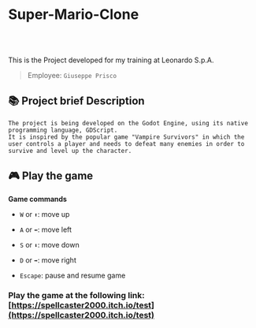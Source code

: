 # Super-Mario-Clone

<br />
<br />

This is the Project developed for my training at Leonardo S.p.A.

>Employee:   `Giuseppe Prisco`

## 📚 Project brief Description

    The project is being developed on the Godot Engine, using its native programming language, GDScript.
    It is inspired by the popular game "Vampire Survivors" in which the user controls a player and needs to defeat many enemies in order to survive and level up the character.


## 🎮 Play the game

<b>Game commands</b>

- `W` or `⬆️`: move up
- `A` or `⬅️`: move left
- `S` or `⬇️`: move down
- `D` or `➡️`: move right

- `Escape`: pause and resume game

### Play the game at the following link: [https://spellcaster2000.itch.io/test](https://spellcaster2000.itch.io/test)

